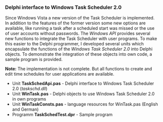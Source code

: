 ### Delphi interface to Windows Task Scheduler 2.0

Since Windows Vista a new version of the Task Scheduler is implemented. In 
addition to the features of the former version some new options are available, 
like running a task after a scheduled start was missed or the use of user 
accounts without passwords. The *Windows API* provides several new functions to 
integrate the Task Scheduler with user programs. To make this easier to the 
Delphi programmer, I developed several units which encapsulate the functions of
the *Windows Task Scheduler 2.0* into Delphi objects. To demonstrate the 
integration of these objects into own code, a sample program is provided.

**Note:** The implementation is not complete. But all functions to create and edit 
time schedules for user applications are available.

 - Unit **TaskSchedApi.pas** - Delphi interface to Windows Task Scheduler 2.0 (*taskschd.dll*)
 - Unit **WinTask.pas** - Delphi objects to use Windows Task Scheduler 2.0 in own programs
 - Unit **WinTaskConsts.pas** - language resources for WinTask.pas (English and German)
 - Programm **TaskSchedTest.dpr** - Sample program

